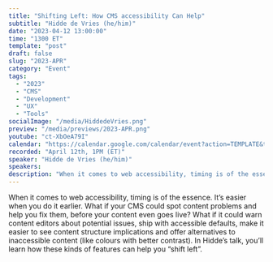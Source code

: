 ```yaml
---
title: "Shifting Left: How CMS accessibility Can Help"
subtitle: "Hidde de Vries (he/him)"
date: "2023-04-12 13:00:00"
time: "1300 ET"
template: "post"
draft: false
slug: "2023-APR"
category: "Event"
tags:
  - "2023"
  - "CMS"
  - "Development"
  - "UX"
  - "Tools"
socialImage: "/media/HiddedeVries.png"
preview: "/media/previews/2023-APR.png"
youtube: "ct-XbOeA79I"
calendar: "https://calendar.google.com/calendar/event?action=TEMPLATE&tmeid=MDJyYjU0MDlqM2RlaWxmb[%E2%80%A6]anRlajMgdGVhbUBhMTF5dGFsa3MuY29t&tmsrc=team%40a11ytalks.com"
recorded: "April 12th, 1PM (ET)"
speaker: "Hidde de Vries (he/him)"
speakers:
description: "When it comes to web accessibility, timing is of the essence. It's easier when you do it earlier. What if your CMS could spot content problems and help you fix them, before your content even goes live? What if it could warn content editors about potential issues, ship with accessible defaults, make it easier to see content structure implications and offer alternatives to inaccessible content (like colours with better contrast). In Hidde's talk, you'll learn how these kinds of features can help you 'shift left'."
---
```

When it comes to web accessibility, timing is of the essence. It’s easier when you do it earlier. What if your CMS could spot content problems and help you fix them, before your content even goes live? What if it could warn content editors about potential issues, ship with accessible defaults, make it easier to see content structure implications and offer alternatives to inaccessible content (like colours with better contrast). In Hidde’s talk, you’ll learn how these kinds of features can help you “shift left”.
